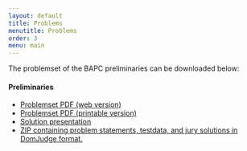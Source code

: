 ```yaml
---
layout: default
title: Problems
menutitle: Problems
order: 3
menu: main
---
```


The problemset of the BAPC preliminaries can be downloaded below:

#### Preliminaries

<ul>
  <li><a href="https://github.com/GuillaumeDerval/BAPC2018-website/releases/download/preliminaries/preliminaries.pdf" target="_blank">Problemset PDF (web version)</a></li>
  <li><a href="https://github.com/GuillaumeDerval/BAPC2018-website/releases/download/preliminaries/preliminaries-print.pdf" target="_blank">Problemset PDF (printable version)</a></li>
  <li><a href="https://github.com/GuillaumeDerval/BAPC2018-website/releases/download/preliminaries/preliminaries-solutions.pdf" target="_blank">Solution presentation</a></li>
  <li><a href="https://github.com/GuillaumeDerval/BAPC2018-website/releases/download/preliminaries/preliminaries.zip" target="_blank">ZIP containing problem statements, testdata, and jury solutions in DomJudge format.</a></li>
</ul>
